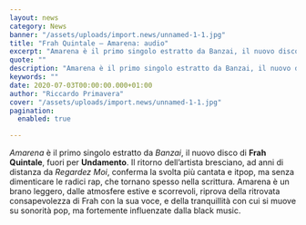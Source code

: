 ```yaml
---
layout: news
category: News
banner: "/assets/uploads/import.news/unnamed-1-1.jpg"
title: "Frah Quintale – Amarena: audio"
excerpt: "Amarena è il primo singolo estratto da Banzai, il nuovo disco di Frah Quintale, fuori per Undamento. Il ritorno dell’artista bresciano, ad anni di distanza da Regardez Moi, conferma la svolta più cantata e itpop, ma senza dimenticare le radici rap, che tornano spesso nella scrittura. Amarena è un brano leggero, dalle atmosfere estive e [&hellip"
quote: ""
description: "Amarena è il primo singolo estratto da Banzai, il nuovo disco di Frah Quintale, fuori per Undamento. Il ritorno dell’artista bresciano, ad anni di distanza da Regardez Moi, conferma la svolta più cantata e itpop, ma senza dimenticare le radici rap, che tornano spesso nella scrittura. Amarena è un brano leggero, dalle atmosfere estive e [&hellip"
keywords: ""
date: 2020-07-03T00:00:00.000+01:00
author: "Riccardo Primavera"
cover: "/assets/uploads/import.news/unnamed-1-1.jpg"
pagination:
  enabled: true

---
```


_Amarena_ è il primo singolo estratto da _Banzai_, il nuovo disco di **Frah Quintale**, fuori per **Undamento**. Il ritorno dell’artista bresciano, ad anni di distanza da _Regardez Moi_, conferma la svolta più cantata e itpop, ma senza dimenticare le radici rap, che tornano spesso nella scrittura. Amarena è un brano leggero, dalle atmosfere estive e scorrevoli, riprova della ritrovata consapevolezza di Frah con la sua voce, e della tranquillità con cui si muove su sonorità pop, ma fortemente influenzate dalla black music.